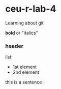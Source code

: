 # ceu-r-lab-4
Learning about git

**bold** or "italics"

### header

list:

* 1st element
* 2nd element


this 
is 
a
sentence
